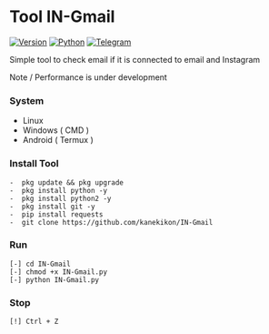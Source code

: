 # Tool IN-Gmail 

[![Version](https://img.shields.io/badge/Version-v1.0.0-blue)]()
[![Python](https://img.shields.io/badge/Python-v%2B-blue)]()
[![Telegram](https://img.shields.io/badge/Telegram-blue)](https://t.me/CTITIT)


Simple tool to check email if it is connected to email and Instagram

Note / Performance is under development

### System 

-  Linux
-  Windows ( CMD ) 
-  Android ( Termux ) 

### Install Tool

```
-  pkg update && pkg upgrade
-  pkg install python -y
-  pkg install python2 -y
-  pkg install git -y
-  pip install requests
-  git clone https://github.com/kanekikon/IN-Gmail
```


### Run

```
[-] cd IN-Gmail
[-] chmod +x IN-Gmail.py
[-] python IN-Gmail.py
```

### Stop

```
[!] Ctrl + Z
```
